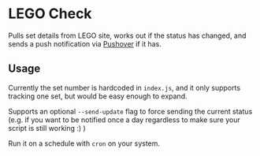 # LEGO Check

Pulls set details from LEGO site, works out if the status has changed, and sends a push notification via [Pushover](https://pushover.net/) if it has.

## Usage

Currently the set number is hardcoded in `index.js`, and it only supports tracking one set, but would be easy enough to expand.

Supports an optional `--send-update` flag to force sending the current status (e.g. if you want to be notified once a day regardless to make sure your script is still working :) )

Run it on a schedule with `cron` on your system.